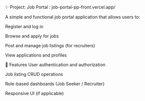 ✨ Project: Job Portal : job-portal-pp-front.vercel.app/

A simple and functional job portal application that allows users to:

Register and log in

Browse and apply for jobs

Post and manage job listings (for recruiters)

View applications and profiles

📌 Features
User authentication and authorization

Job listing CRUD operations

Role-based dashboards (Job Seeker / Recruiter)

Responsive UI (if applicable)
